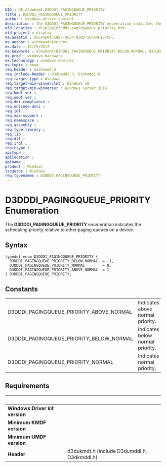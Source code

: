 ```yaml
---
UID : NE:d3dukmdt.D3DDDI_PAGINGQUEUE_PRIORITY
title : D3DDDI_PAGINGQUEUE_PRIORITY
author : windows-driver-content
description : The D3DDDI_PAGINGQUEUE_PRIORITY enumeration indicates the scheduling priority relative to other paging queues on a device.
old-location : display\d3dddi_pagingqueue_priority.htm
old-project : display
ms.assetid : A5CF6601-C0BF-4534-93DD-5FFA4F167CFC
ms.author : windowsdriverdev
ms.date : 12/29/2017
ms.keywords : d3dukmdt/D3DDDI_PAGINGQUEUE_PRIORITY_BELOW_NORMAL, d3dukmdt/D3DDDI_PAGINGQUEUE_PRIORITY_NORMAL, d3dukmdt/D3DDDI_PAGINGQUEUE_PRIORITY, D3DDDI_PAGINGQUEUE_PRIORITY_NORMAL, display.d3dddi_pagingqueue_priority, D3DDDI_PAGINGQUEUE_PRIORITY enumeration [Display Devices], D3DDDI_PAGINGQUEUE_PRIORITY, D3DDDI_PAGINGQUEUE_PRIORITY_ABOVE_NORMAL, d3dukmdt/D3DDDI_PAGINGQUEUE_PRIORITY_ABOVE_NORMAL, D3DDDI_PAGINGQUEUE_PRIORITY_BELOW_NORMAL
ms.prod : windows-hardware
ms.technology : windows-devices
ms.topic : enum
req.header : d3dukmdt.h
req.include-header : D3dumddi.h, D3dkmddi.h
req.target-type : Windows
req.target-min-winverclnt : Windows 10
req.target-min-winversvr : Windows Server 2016
req.kmdf-ver : 
req.umdf-ver : 
req.ddi-compliance : 
req.unicode-ansi : 
req.idl : 
req.max-support : 
req.namespace : 
req.assembly : 
req.type-library : 
req.lib : 
req.dll : 
req.irql : 
topictype : 
apitype : 
apilocation : 
apiname : 
product : Windows
targetos : Windows
req.typenames : D3DDDI_PAGINGQUEUE_PRIORITY
---
```


# D3DDDI_PAGINGQUEUE_PRIORITY Enumeration
The <b>D3DDDI_PAGINGQUEUE_PRIORITY</b> enumeration indicates the scheduling priority relative to other paging queues on a device.

## Syntax
````
typedef enum D3DDDI_PAGINGQUEUE_PRIORITY { 
  D3DDDI_PAGINGQUEUE_PRIORITY_BELOW_NORMAL  = -1,
  D3DDDI_PAGINGQUEUE_PRIORITY_NORMAL        = 0,
  D3DDDI_PAGINGQUEUE_PRIORITY_ABOVE_NORMAL  = 1
} D3DDDI_PAGINGQUEUE_PRIORITY;
````

## Constants

<table>

<tr>
<td>D3DDDI_PAGINGQUEUE_PRIORITY_ABOVE_NORMAL</td>
<td>Indicates above normal priority.</td>
</tr>

<tr>
<td>D3DDDI_PAGINGQUEUE_PRIORITY_BELOW_NORMAL</td>
<td>Indicates below normal priority.</td>
</tr>

<tr>
<td>D3DDDI_PAGINGQUEUE_PRIORITY_NORMAL</td>
<td>Indicates normal priority.</td>
</tr>
</table>


## Requirements
| &nbsp; | &nbsp; |
| ---- |:---- |
| **Windows Driver kit version** |  |
| **Minimum KMDF version** |  |
| **Minimum UMDF version** |  |
| **Header** | d3dukmdt.h (include D3dumddi.h, D3dkmddi.h) |